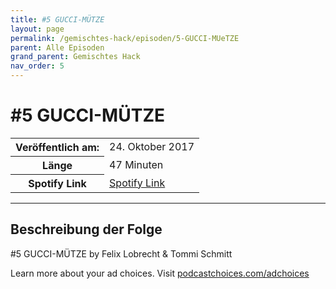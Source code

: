 ```yaml
---
title: #5 GUCCI-MÜTZE
layout: page
permalink: /gemischtes-hack/episoden/5-GUCCI-MUeTZE
parent: Alle Episoden
grand_parent: Gemischtes Hack
nav_order: 5
---
```


# #5 GUCCI-MÜTZE
<table class="resp-table dcf-table dcf-table-responsive dcf-table-bordered dcf-table-striped dcf-w-100%">
                    <tbody>
                        <tr>
                            <th scope="row">Veröffentlich am:</th>
                            <td data-label="Veröffentlich am:">24. Oktober 2017</td>
                        </tr>
                        <tr>
                            <th scope="row">Länge </th>
                            <td data-label="Länge ">47 Minuten</td>
                        </tr><tr>
                                <th scope="row">Spotify Link</th>
                                <td data-label="Spotify Link"><a href="https://open.spotify.com/episode/3gjrzvNUwT2NaG10lxetUG">Spotify Link</a></td>
                            </tr></tbody>
                </table>

***

## Beschreibung der Folge

<div>
<p>#5 GUCCI-MÜTZE by Felix Lobrecht &amp; Tommi Schmitt</p><p> </p><p>Learn more about your ad choices. Visit <a href="https://podcastchoices.com/adchoices">podcastchoices.com/adchoices</a></p>  
</div>

